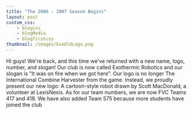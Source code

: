 ```yaml
--- 
title: "The 2006 - 2007 Season Begins"
layout: post
custom_css: 
    - blogcss
    - blogMedia
    - blogfirstcss
thumbnail: /images/ExoOldLogo.png
---
```


Hi guys! We're back, and this time we've returned with a new name, logo, number, and slogan! Our club is now called Exothermic Robotics and our slogan is "It was on fire when we got here". Our logo is no longer The International Combine Harvester from the game. Instead, we proudly present our new logo: A cartoon-style robot drawn by Scott MacDonald, a volunteer at LexisNexis. As for our team numbers, we are now FVC Teams 417 and 418. We have also added Team 575 because more students have joined the club

